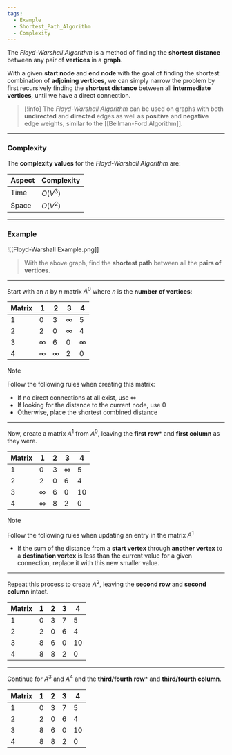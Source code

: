 ```yaml
---
tags:
  - Example
  - Shortest_Path_Algorithm
  - Complexity
---
```

The _Floyd-Warshall Algorithm_ is a method of finding the **shortest distance** between any pair of **vertices** in a **graph**.

With a given **start node** and **end node** with the goal of finding the shortest combination of **adjoining vertices**, we can simply narrow the problem by first recursively finding the **shortest distance** between all **intermediate vertices**, until we have a direct connection.

> [!info]
> The _Floyd-Warshall Algorithm_ can be used on graphs with both **undirected** and **directed** edges as well as **positive** and **negative** edge weights, similar to the [[Bellman-Ford Algorithm]].

---
### Complexity
The **complexity values** for the _Floyd-Warshall Algorithm_ are:

| Aspect | Complexity |
| ------ | ---------- |
| Time   | $O(V^3)$   |
| Space  | $O(V^2)$   |

---
### Example
![[Floyd-Warshall Example.png]]

> With the above graph, find the **shortest path** between all the **pairs of vertices**.

---
Start with an $n$ by $n$ matrix $A^0$ where $n$ is the **number of vertices**:

| Matrix | $1$      | $2$      | $3$      | $4$      |
| ------ | -------- | -------- | -------- | -------- |
| $1$    | $0$      | $3$      | $\infty$ | $5$      |
| $2$    | $2$      | $0$      | $\infty$ | $4$      |
| $3$    | $\infty$ | $6$      | $0$      | $\infty$ |
| $4$    | $\infty$ | $\infty$ | $2$      | $0$      |

> [!note]
> Follow the following rules when creating this matrix:
> - If no direct connections at all exist, use $\infty$
> - If looking for the distance to the current node, use $0$
> - Otherwise, place the shortest combined distance

---
Now, create a matrix $A^1$ from $A^0$, leaving the **first row*** and **first column** as they were.

| Matrix | $1$      | $2$ | $3$      | $4$  |
| ------ | -------- | --- | -------- | ---- |
| $1$    | $0$      | $3$ | $\infty$ | $5$  |
| $2$    | $2$      | $0$ | $6$      | $4$  |
| $3$    | $\infty$ | $6$ | $0$      | $10$ |
| $4$    | $\infty$ | $8$ | $2$      | $0$  |

> [!note]
> Follow the following rules when updating an entry in the matrix $A^1$
> - If the sum of the distance from a **start vertex** through **another vertex** to a **destination vertex** is less than the current value for a given connection, replace it with this new smaller value.

---
Repeat this process to create $A^2$, leaving the **second row** and **second column** intact.

| Matrix | $1$ | $2$ | $3$ | $4$  |
| ------ | --- | --- | --- | ---- |
| $1$    | $0$ | $3$ | $7$ | $5$  |
| $2$    | $2$ | $0$ | $6$ | $4$  |
| $3$    | $8$ | $6$ | $0$ | $10$ |
| $4$    | $8$ | $8$ | $2$ | $0$  |

---
Continue for $A^3$ and $A^4$ and the **third/fourth row*** and **third/fourth column**.

| Matrix | $1$ | $2$ | $3$ | $4$  |
| ------ | --- | --- | --- | ---- |
| $1$    | $0$ | $3$ | $7$ | $5$  |
| $2$    | $2$ | $0$ | $6$ | $4$  |
| $3$    | $8$ | $6$ | $0$ | $10$ |
| $4$    | $8$ | $8$ | $2$ | $0$  |
